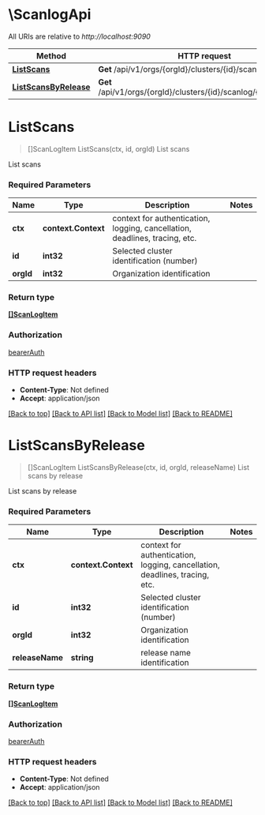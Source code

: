 # \ScanlogApi

All URIs are relative to *http://localhost:9090*

Method | HTTP request | Description
------------- | ------------- | -------------
[**ListScans**](ScanlogApi.md#ListScans) | **Get** /api/v1/orgs/{orgId}/clusters/{id}/scanlog | List scans
[**ListScansByRelease**](ScanlogApi.md#ListScansByRelease) | **Get** /api/v1/orgs/{orgId}/clusters/{id}/scanlog/{releaseName} | List scans by release


# **ListScans**
> []ScanLogItem ListScans(ctx, id, orgId)
List scans

List scans

### Required Parameters

Name | Type | Description  | Notes
------------- | ------------- | ------------- | -------------
 **ctx** | **context.Context** | context for authentication, logging, cancellation, deadlines, tracing, etc.
  **id** | **int32**| Selected cluster identification (number) | 
  **orgId** | **int32**| Organization identification | 

### Return type

[**[]ScanLogItem**](ScanLogItem.md)

### Authorization

[bearerAuth](../README.md#bearerAuth)

### HTTP request headers

 - **Content-Type**: Not defined
 - **Accept**: application/json

[[Back to top]](#) [[Back to API list]](../README.md#documentation-for-api-endpoints) [[Back to Model list]](../README.md#documentation-for-models) [[Back to README]](../README.md)

# **ListScansByRelease**
> []ScanLogItem ListScansByRelease(ctx, id, orgId, releaseName)
List scans by release

List scans by release

### Required Parameters

Name | Type | Description  | Notes
------------- | ------------- | ------------- | -------------
 **ctx** | **context.Context** | context for authentication, logging, cancellation, deadlines, tracing, etc.
  **id** | **int32**| Selected cluster identification (number) | 
  **orgId** | **int32**| Organization identification | 
  **releaseName** | **string**| release name identification | 

### Return type

[**[]ScanLogItem**](ScanLogItem.md)

### Authorization

[bearerAuth](../README.md#bearerAuth)

### HTTP request headers

 - **Content-Type**: Not defined
 - **Accept**: application/json

[[Back to top]](#) [[Back to API list]](../README.md#documentation-for-api-endpoints) [[Back to Model list]](../README.md#documentation-for-models) [[Back to README]](../README.md)

